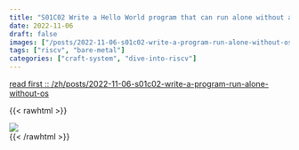 ```yaml
---
title: "S01C02 Write a Hello World program that can run alone without an OS"
date: 2022-11-06
draft: false
images: ["/posts/2022-11-06-s01c02-write-a-program-run-alone-without-os/images/bare-metal.png"]
tags: ["riscv", "bare-metal"]
categories: ["craft-system", "dive-into-riscv"]
---
```


[read first :: /zh/posts/2022-11-06-s01c02-write-a-program-run-alone-without-os](/zh/posts/2022-11-06-s01c02-write-a-program-run-alone-without-os)

{{< rawhtml >}}
<div>
    <img src="/images/subscribe-and-donate.en.png" class="block-image image-480px"/>
</div>
{{< /rawhtml >}}